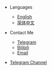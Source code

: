 * Languages

  * [English](/)
  * [简体中文](/zh-cn/README.md)

* Contact Me
  * [Telegram](https://t.me/limbopluschat)
  * [Bilibili](https://space.bilibili.com/625710211)
  * [Email](mailto:liujiayou2008@163.com)

* [Telegram Channel](https://t.me/limboemuplus)